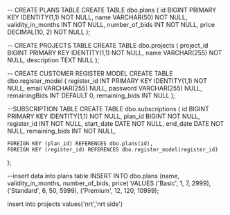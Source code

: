 -- CREATE PLANS TABLE
CREATE TABLE dbo.plans (
    id BIGINT PRIMARY KEY IDENTITY(1,1) NOT NULL,
    name VARCHAR(50) NOT NULL,
    validity_in_months INT NOT NULL,
    number_of_bids INT NOT NULL,
    price DECIMAL(10, 2) NOT NULL
);

-- CREATE PROJECTS TABLE
CREATE TABLE dbo.projects (
    project_id BIGINT PRIMARY KEY IDENTITY(1,1) NOT NULL,
    name VARCHAR(255) NOT NULL,
    description TEXT NULL
);

-- CREATE CUSTOMER REGISTER MODEL
CREATE TABLE dbo.register_model (
    register_id INT PRIMARY KEY IDENTITY(1,1) NOT NULL,
    email VARCHAR(255) NULL,
    password VARCHAR(255) NULL,
    remainingBids INT DEFAULT 0,
    remaining_bids INT NULL
);



--SUBSCRIPTION TABLE 
CREATE TABLE dbo.subscriptions (
    id BIGINT   PRIMARY KEY IDENTITY(1,1) NOT NULL,
    plan_id BIGINT NOT NULL,
    register_id INT NOT NULL,
    start_date DATE NOT NULL,
    end_date DATE NOT NULL,
    remaining_bids INT NOT NULL,
    
    FOREIGN KEY (plan_id) REFERENCES dbo.plans(id),
    FOREIGN KEY (register_id) REFERENCES dbo.register_model(register_id)
);

--insert data into plans table 
INSERT INTO dbo.plans (name, validity_in_months, number_of_bids, price) VALUES 
('Basic', 1, 7, 2999),
('Standard', 6, 50, 5999),
('Premium', 12, 120, 10999);

insert into projects values('nrt','nrt side')
